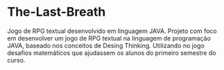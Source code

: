 # The-Last-Breath
Jogo de RPG textual desenvolvido em linguagem JAVA.
Projeto com foco em desenvolver um jogo de RPG textual na linguagem de programação JAVA, baseado nos conceitos de Desing Thinking. 
Utilizando no jogo desafios matemáticos que ajudassem os alunos do primeiro semestre do curso.

